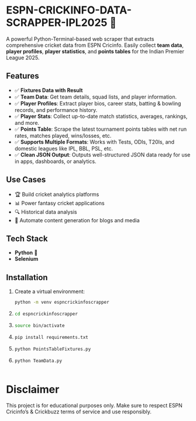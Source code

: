# ESPN-CRICKINFO-DATA-SCRAPPER-IPL2025 🏏

A powerful Python-Terminal-based web scraper that extracts comprehensive cricket data from ESPN Cricinfo. Easily collect **team data**, **player profiles**, **player statistics**, and **points tables** for the Indian Premier League 2025.

## Features
- ✅ **Fixtures Data with Result**
- ✅ **Team Data**: Get team details, squad lists, and player information.
- ✅ **Player Profiles**: Extract player bios, career stats, batting & bowling records, and performance history.
- ✅ **Player Stats**: Collect up-to-date match statistics, averages, rankings, and more.
- ✅ **Points Table**: Scrape the latest tournament points tables with net run rates, matches played, wins/losses, etc.
- ✅ **Supports Multiple Formats**: Works with Tests, ODIs, T20Is, and domestic leagues like IPL, BBL, PSL, etc.
- ✅ **Clean JSON Output**: Outputs well-structured JSON data ready for use in apps, dashboards, or analytics.

## Use Cases
- 🏆 Build cricket analytics platforms
- 📊 Power fantasy cricket applications
- 🔍 Historical data analysis
- 📰 Automate content generation for blogs and media

## Tech Stack
- **Python** 🐍
- **Selenium**


## Installation

1. Create a virtual environment:
   ```bash
   python -m venv espncrickinfoscrapper
2. ```bash
   cd espncrickinfoscrapper
3. ```bash
   source bin/activate
4. ```bash
   pip install requirements.txt
5. ```bash
   python PointsTableFixtures.py
6. ```bash
   python TeamData.py



# Disclaimer
This project is for educational purposes only. Make sure to respect ESPN Cricinfo’s & Crickbuzz terms of service and use responsibly.

